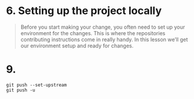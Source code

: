 # 6. Setting up the project locally

> Before you start making your change, you often need to set up your environment for the changes. This is where the repositories contributing instructions come in really handy. In this lesson we’ll get our environment setup and ready for changes.

# 9. 

```
git push --set-upstream
git push -u
```

